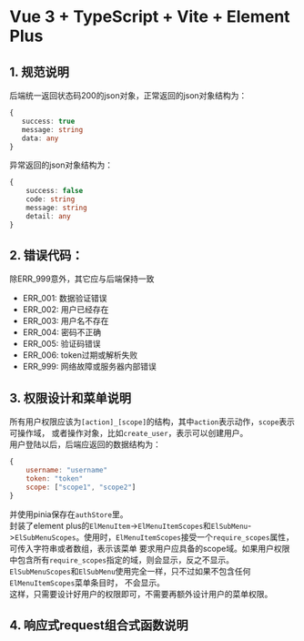 # Vue 3 + TypeScript + Vite + Element Plus

## 1. 规范说明
后端统一返回状态码200的json对象，正常返回的json对象结构为：
```typescript
{
   success: true
   message: string
   data: any
}
```
异常返回的json对象结构为：
```typescript
{
    success: false
    code: string
    message: string
    detail: any
}
```

## 2. 错误代码：
除ERR_999意外，其它应与后端保持一致
- ERR_001: 数据验证错误
- ERR_002: 用户已经存在
- ERR_003: 用户名不存在
- ERR_004: 密码不正确
- ERR_005: 验证码错误
- ERR_006: token过期或解析失败
- ERR_999: 网络故障或服务器内部错误


## 3. 权限设计和菜单说明
所有用户权限应该为`[action]_[scope]`的结构，其中`action`表示动作，`scope`表示可操作域，
或者操作对象，比如`create_user`，表示可以创建用户。  
用户登陆以后，后端应返回的数据结构为：
```js
{
    username: "username"
    token: "token"
    scope: ["scope1", "scope2"]
}
```
并使用pinia保存在`authStore`里。  
封装了element plus的`ElMenuItem`->`ElMenuItemScopes`和`ElSubMenu`->`ElSubMenuScopes`。使用时，`ElMenuItemScopes`接受一个`require_scopes`属性，可传入字符串或者数组，表示该菜单
要求用户应具备的scope域。如果用户权限中包含所有`require_scopes`指定的域，则会显示，反之不显示。  
`ElSubMenuScopes`和`ElSubMenu`使用完全一样，只不过如果不包含任何`ElMenuItemScopes`菜单条目时，
不会显示。  
这样，只需要设计好用户的权限即可，不需要再额外设计用户的菜单权限。

## 4. 响应式request组合式函数说明
